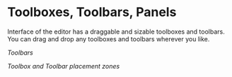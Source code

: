 # Toolboxes, Toolbars, Panels

Interface of the editor has a draggable and sizable toolboxes and toolbars. You can drag and drop any toolboxes and toolbars wherever you like.

*Toolbars*

<ImageZoom 
  alt="toolbars"
  url="screenshots/Interface/006_toolbar.png" 
  :border="true" 
/>

*Toolbox and Toolbar placement zones*

<ImageZoom 
  alt="toolbars"
  url="screenshots/Interface/002_toolboxes.png" 
  :border="true"
/>

